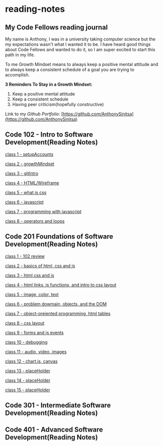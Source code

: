 # reading-notes

## My Code Fellows reading journal

My name is Anthony, I was in a university taking computer science but the my expectations wasn't what I wanted it to be. I have heard good things about Code Fellows and wanted to do it, so I am super excited to start this path in my life.

To me Growth Mindset means to always keep a positive mental attitude and to always keep a consistent schedule of a goal you are trying to accomplish.

**3 Reminders To Stay in a Growth Mindset:**

1. Keep a positive mental attitude
2. Keep a consistent schedule
3. Having peer criticism(hopefully constructive)

Link to my _Github Portfolio_: [https://github.com/AnthonySinitsa](https://github.com/AnthonySinitsa)

## Code 102 - Intro to Software Development(Reading Notes)

[class 1 - setupAccounts](102/102-1.md)

[class 2 - growthMindset](102/102-2.md)

[class 3 - gitIntro](102/102-3.md)

[class 4 - HTML/Wireframe](102/102-4.md)

[class 5 - what is css](102/102-5.md)

[class 6 - javascript](102/102-6.md)

[class 7 - programming with javascript](102/102-7.md)

[class 8 - operators and loops](102/102-8.md)

## Code 201 Foundations of Software Development(Reading Notes)

[class 1 - 102 review](201/201-1.md)

[class 2 - basics of html, css and js](201/201-2.md)

[class 3 - html css and js](201/201-3.md)

[class 4 - html links, js functions, and intro to css layout](201/201-4.md)

[class 5 - image, color, text](201/201-5.md)

[class 6 - problem dowmain, objects, and the DOM](201/201-6.md)

[class 7 - object-oreiented programming, html tables](201/201-7.md)

[class 8 - css layout](201/201-8.md)

[class 9 - forms and js events](201/201-9.md)

[class 10 - debugging](201/201-10.md)

[class 11 - audio, video, images](201/201-11.md)

[class 12 - chart.js, canvas](201/201-12.md)

[class 13 - placeHolder](201/201-13.md)

[class 14 - placeHolder](201/201-14.md)

[class 15 - placeHolder](201/201-15.md)

## Code 301 - Intermediate Software Development(Reading Notes)

## Code 401 - Advanced Software Development(Reading Notes)
